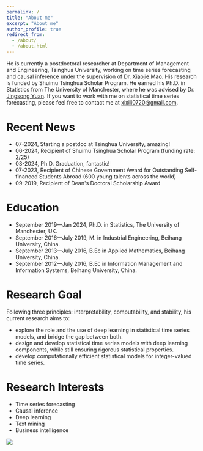 ```yaml
---
permalink: /
title: "About me"
excerpt: "About me"
author_profile: true
redirect_from: 
  - /about/
  - /about.html
---
```


He is currently a postdoctoral researcher at Department of Management and Engineering, Tsinghua University, working on time series forecasting and causal inference under the supervision of Dr. [Xiaojie Mao](https://scholar.google.com/citations?user=XtSSJm0AAAAJ&hl=en). His research is funded by Shuimu Tsinghua Scholar Program. He earned his Ph.D. in Statistics from The University of Manchester, where he was advised by Dr. [Jingsong Yuan](https://research.manchester.ac.uk/en/persons/jingsong.yuan). If you want to work with me on statistical time series forecasting, please feel free to contact me at xixili0720@gmail.com.

Recent News
======
* 07-2024, Starting a postdoc at Tsinghua University, amazing!
* 06-2024, Recipient of Shuimu Tsinghua Scholar Program (funding rate: 2/25)
* 03-2024, Ph.D. Graduation, fantastic!
* 07-2023, Recipient of Chinese Government Award for Outstanding Self-financed Students Abroad (600 young talents across the world)
* 09-2019, Recipient of Dean's Doctoral Scholarship Award

Education
======
* September 2019—Jan 2024, Ph.D. in Statistics, The University of Manchester, UK.
* September 2016—July 2019, M. in Industrial Engineering, Beihang University, China.
* September 2013—July 2016, B.Ec in Applied Mathematics, Beihang University, China.
* September 2012—July 2016, B.Ec in Information Management and Information Systems, Beihang University, China.

Research Goal
======
Following three principles: interpretability, computability, and stability, his current research aims to:
* explore the role and the use of deep learning in statistical time series models, and bridge the gap between both.
* design and develop statistical time series models with deep learning components, while still ensuring rigorous statistical properties.
* develop computationally efficient statistical models for integer-valued time series.

Research Interests
======
* Time series forecasting
* Causal inference
* Deep learning
* Text mining
* Business intelligence

<a href="https://clustrmaps.com/site/1bvk5"  title="Visit tracker"><img src="//www.clustrmaps.com/map_v2.png?d=QQlfacD5mErt4Pon60i9hbscPf5FXpzWt1H_6iWpN8s&cl=ffffff" /></a>



